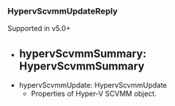 ### HypervScvmmUpdateReply
Supported in v5.0+

- hypervScvmmSummary: HypervScvmmSummary
  - 
- hypervScvmmUpdate: HypervScvmmUpdate
  - Properties of Hyper-V SCVMM object.
